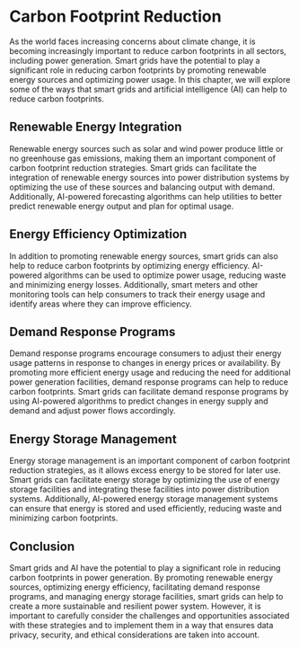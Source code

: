 Carbon Footprint Reduction
==============================================================================

As the world faces increasing concerns about climate change, it is becoming increasingly important to reduce carbon footprints in all sectors, including power generation. Smart grids have the potential to play a significant role in reducing carbon footprints by promoting renewable energy sources and optimizing power usage. In this chapter, we will explore some of the ways that smart grids and artificial intelligence (AI) can help to reduce carbon footprints.

Renewable Energy Integration
----------------------------

Renewable energy sources such as solar and wind power produce little or no greenhouse gas emissions, making them an important component of carbon footprint reduction strategies. Smart grids can facilitate the integration of renewable energy sources into power distribution systems by optimizing the use of these sources and balancing output with demand. Additionally, AI-powered forecasting algorithms can help utilities to better predict renewable energy output and plan for optimal usage.

Energy Efficiency Optimization
------------------------------

In addition to promoting renewable energy sources, smart grids can also help to reduce carbon footprints by optimizing energy efficiency. AI-powered algorithms can be used to optimize power usage, reducing waste and minimizing energy losses. Additionally, smart meters and other monitoring tools can help consumers to track their energy usage and identify areas where they can improve efficiency.

Demand Response Programs
------------------------

Demand response programs encourage consumers to adjust their energy usage patterns in response to changes in energy prices or availability. By promoting more efficient energy usage and reducing the need for additional power generation facilities, demand response programs can help to reduce carbon footprints. Smart grids can facilitate demand response programs by using AI-powered algorithms to predict changes in energy supply and demand and adjust power flows accordingly.

Energy Storage Management
-------------------------

Energy storage management is an important component of carbon footprint reduction strategies, as it allows excess energy to be stored for later use. Smart grids can facilitate energy storage by optimizing the use of energy storage facilities and integrating these facilities into power distribution systems. Additionally, AI-powered energy storage management systems can ensure that energy is stored and used efficiently, reducing waste and minimizing carbon footprints.

Conclusion
----------

Smart grids and AI have the potential to play a significant role in reducing carbon footprints in power generation. By promoting renewable energy sources, optimizing energy efficiency, facilitating demand response programs, and managing energy storage facilities, smart grids can help to create a more sustainable and resilient power system. However, it is important to carefully consider the challenges and opportunities associated with these strategies and to implement them in a way that ensures data privacy, security, and ethical considerations are taken into account.
